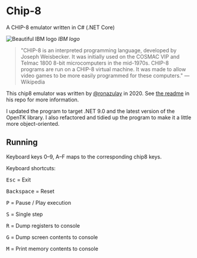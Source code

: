 # Chip-8
A CHIP-8 emulator written in C# (.NET Core)

![Beautiful IBM logo](screenshot.png "Beautiful IBM logo")
*IBM logo*

> "CHIP-8 is an interpreted programming language, developed by Joseph Weisbecker. It was initially used on the COSMAC VIP and Telmac 1800 8-bit microcomputers in the mid-1970s. CHIP-8 programs are run on a CHIP-8 virtual machine. It was made to allow video games to be more easily programmed for these computers." — Wikipedia

This chip8 emulator was written by [@ronazulay](https://github.com/ronazulay) in 2020.
See [the readme](https://github.com/ronazulay/Chip8) in his repo for more information.

I updated the program to target .NET 9.0 and the latest version of the OpenTK library.
I also refactored and tidied up the program to make it a little more object-oriented.

## Running

Keyboard keys 0–9, A–F maps to the corresponding chip8 keys.

Keyboard shortcuts:

<kbd>Esc</kbd> = Exit

<kbd>Backspace</kbd> = Reset

<kbd>P</kbd>     = Pause / Play execution

<kbd>S</kbd>     = Single step

<kbd>R</kbd>     = Dump registers to console

<kbd>G</kbd>     = Dump screen contents to console

<kbd>M</kbd>     = Print memory contents to console
